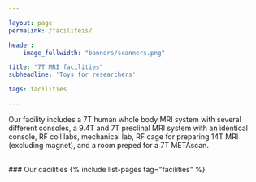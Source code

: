 ```yaml
---

layout: page
permalink: /faciliteis/

header:
    image_fullwidth: "banners/scanners.png"

title: "7T MRI facilities"
subheadline: 'Toys for researchers'

tags: facilities

---
```


Our facility includes a 7T human whole body MRI system with several different consoles, a 9.4T and 7T preclinal MRI system with an identical console, RF coil labs, mechanical lab, RF cage for preparing 14T MRI (excluding magnet), and a room preped for a 7T METAscan.

<br>
### Our cacilities
{% include list-pages tag="facilities" %}